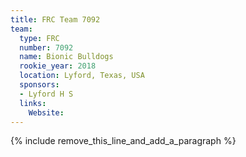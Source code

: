```yaml
---
title: FRC Team 7092
team:
  type: FRC
  number: 7092
  name: Bionic Bulldogs
  rookie_year: 2018
  location: Lyford, Texas, USA
  sponsors:
  - Lyford H S
  links:
    Website:
---
```


{% include remove_this_line_and_add_a_paragraph %}
